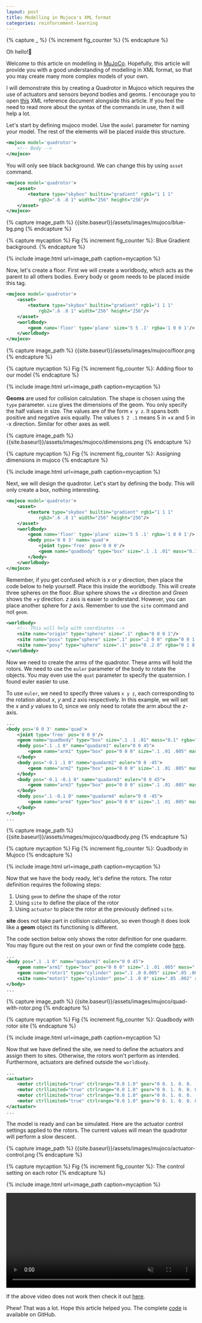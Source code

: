 ```yaml
---
layout: post
title: Modelling in Mujoco's XML format
categories: reinforcement-learning
---
```


{% capture _ %}
{% increment fig_counter %}
{% endcapture %}

Oh hello!👋

Welcome to this article on modelling in [MuJoCo](https://mujoco.readthedocs.io/).
Hopefully, this article will provide you with a good understanding of modelling
in XML format, so that you may create many more complex models of your own.

I will demonstrate this by creating a Quadrotor in Mujoco which requires the use of actuators
and sensors beyond bodies and geoms. I encourage you to open [this](https://mujoco.readthedocs.io/en/latest/XMLreference.html) XML reference document alongside this article. If you feel the need to read
more about the syntax of the commands in use, then it will help a lot.

Let's start by defining mujoco model. Use the `model` parameter for naming your model.
The rest of the elements will be placed inside this structure.

```xml
<mujoco model='quadrotor'>
    <!-- Body -->
</mujoco>
```

You will only see black background. We can change this by using `asset` command.

```xml
<mujoco model='quadrotor'>
    <asset>
        <texture type="skybox" builtin="gradient" rgb1="1 1 1"
            rgb2=".6 .8 1" width="256" height="256"/>
    </asset>
</mujoco>
```


{% capture image_path %}
{{site.baseurl}}/assets/images/mujoco/blue-bg.png
{% endcapture %}

{% capture mycaption %}
Fig {% increment fig_counter %}: Blue Gradient background.
{% endcapture %}

{% include image.html url=image_path caption=mycaption %}

Now, let's create a floor. First we will create a worldbody, which acts
as the parent to all others bodies. Every body or geom needs to be placed inside
this tag.

```xml
<mujoco model='quadrotor'>
    <asset>
        <texture type="skybox" builtin="gradient" rgb1="1 1 1"
            rgb2=".6 .8 1" width="256" height="256"/>
    </asset>
    <worldbody>
        <geom name='floor' type='plane' size='5 5 .1' rgba='1 0 0 1'/>
    </worldbody>
</mujoco>
```

{% capture image_path %}
{{site.baseurl}}/assets/images/mujoco/floor.png
{% endcapture %}

{% capture mycaption %}
Fig {% increment fig_counter %}: Adding floor to our model
{% endcapture %}

{% include image.html url=image_path caption=mycaption %}

**Geoms** are used for collision calculation. The shape is chosen using the `type` parameter.
`size` gives the dimensions of the geom. You only specify the half values in size.
The values are of the form `x y z`. It spans both positive and negative axis equally. 
The values `5 2 .1` means 5 in +x and 5 in -x direction. Similar for other axes as well.

{% capture image_path %}
{{site.baseurl}}/assets/images/mujoco/dimensions.png
{% endcapture %}

{% capture mycaption %}
Fig {% increment fig_counter %}: Assigning dimensions in mujoco
{% endcapture %}

{% include image.html url=image_path caption=mycaption %}

Next, we will design the quadrotor. Let's start by defining the body. This will
only create a box, nothing interesting.

```xml
<mujoco model='quadrotor'>
    <asset>
        <texture type="skybox" builtin="gradient" rgb1="1 1 1"
            rgb2=".6 .8 1" width="256" height="256"/>
    </asset>
    <worldbody>
        <geom name='floor' type='plane' size='5 5 .1' rgba='1 0 0 1'/>
        <body pos='0 0 3' name='quad'>
            <joint type='free' pos='0 0 0'/>
            <geom name="quadbody" type="box" size=".1 .1 .01" mass="0.1" rgba=".2 .9 .9 1"/>
        </body>
    </worldbody>
</mujoco>

```

Remember, if you get confused which is *x* or  *y* direction, then place the code below
to help yourself. Place this inside the worldbody. This will create three spheres
on the floor. *Blue* sphere shows the +x direction and *Green* shows the +y direction.
*z* axis is easier to understand. However, you can place another sphere for *z* axis.
Remember to use the `site` command and not `geom`.

```xml
<worldbody>
    <!-- This will help with coordinates -->
    <site name="origin" type="sphere" size=".1" rgba="0 0 0 1"/>
    <site name="posx" type="sphere" size=".1" pos=".2 0 0" rgba="0 0 1 1"/>
    <site name="posy" type="sphere" size=".1" pos="0 .2 0" rgba="0 1 0 1"/>
</worldbody>
```

Now we need to create the arms of the quadrotor. These arms will hold the rotors.
We need to use the `euler` parameter of the body to rotate the objects. You may
even use the `quat` parameter to specify the quaternion. I found euler easier to use.

To use `euler`, we need to specify three values `x y z`, each corresponding to
the rotation about *x*, *y* and *z* axis respectively. In this example, we will
set the *x* and *y* values to 0, since we only need to rotate the arm about the
*z*-axis.

```xml
...
<body pos='0 0 3' name='quad'>
    <joint type='free' pos='0 0 0'/>
    <geom name="quadbody" type="box" size=".1 .1 .01" mass="0.1" rgba=".2 .9 .9 1"/>
    <body pos=".1 .1 0" name="quadarm1" euler="0 0 45">
        <geom name="arm1" type="box" pos="0 0 0" size=".1 .01 .005" mass=".01"/>
    </body>
    <body pos="-0.1 .1 0" name="quadarm2" euler="0 0 -45">
        <geom name="arm2" type="box" pos="0 0 0" size=".1 .01 .005" mass=".01"/>
    </body>
    <body pos="-0.1 -0.1 0" name="quadarm3" euler="0 0 45">
        <geom name="arm3" type="box" pos="0 0 0" size=".1 .01 .005" mass=".01"/>
    </body>
    <body pos=".1 -0.1 0" name="quadarm4" euler="0 0 -45">
        <geom name="arm4" type="box" pos="0 0 0" size=".1 .01 .005" mass=".01"/>
    </body>
</body>
...
```

{% capture image_path %}
{{site.baseurl}}/assets/images/mujoco/quadbody.png
{% endcapture %}

{% capture mycaption %}
Fig {% increment fig_counter %}: Quadbody in Mujoco
{% endcapture %}

{% include image.html url=image_path caption=mycaption %}

Now that we have the body ready, let's define the rotors. The rotor definition
requires the following steps:

1. Using `geom` to define the shape of the rotor
2. Using `site` to define the place of the rotor
3. Using `actuator` to place the rotor at the previously defined `site`.

**site** does not take part in collision calculation, so even though it does look
like a **geom** object its functioning is different.

The code section below only shows the rotor definition for one quadarm. You may
figure out the rest on your own or find the complete code [here](https://github.com/Coder-RG/blog-content/blob/d581b6a34d4ac451af10dcc96f1684152eeb46f9/Mujoco/quadrotor.xml).

```xml
...
<body pos=".1 .1 0" name="quadarm1" euler="0 0 45">
    <geom name="arm1" type="box" pos="0 0 0" size=".1 .01 .005" mass=".01"/>
    <geom name="rotor1" type="cylinder" pos=".1 .0 0.005" size=".05 .002" rgba="0 0 1 1" mass="0.0025"/>
    <site name="motor1" type="cylinder" pos=".1 .0 0" size=".05 .002" rgba="0 0 0 0"/>
</body>
...
```
{% capture image_path %}
{{site.baseurl}}/assets/images/mujoco/quad-with-rotor.png
{% endcapture %}

{% capture mycaption %}
Fig {% increment fig_counter %}: Quadbody with rotor site
{% endcapture %}

{% include image.html url=image_path caption=mycaption %}

Now that we have defined the site, we need to define the actuators and assign them to sites. Otherwise,
the rotors won't perform as intended. Furthermore, actuators are defined outside the `worldbody`.

```xml
...
<actuator>
    <motor ctrllimited="true" ctrlrange="0.0 1.0" gear="0 0. 1. 0. 0. -0.1" site="motor1"/>
    <motor ctrllimited="true" ctrlrange="0.0 1.0" gear="0 0. 1. 0. 0. 0.1" site="motor2"/>
    <motor ctrllimited="true" ctrlrange="0.0 1.0" gear="0 0. 1. 0. 0. -0.1" site="motor3"/>
    <motor ctrllimited="true" ctrlrange="0.0 1.0" gear="0 0. 1. 0. 0. 0.1" site="motor4"/>
</actuator>
...
```

The model is ready and can be simulated. Here are the actuator control settings
applied to the rotors. The current values will mean the quadrotor will perform
a slow descent.

{% capture image_path %}
{{site.baseurl}}/assets/images/mujoco/actuator-control.png
{% endcapture %}

{% capture mycaption %}
Fig {% increment fig_counter %}: The control setting on each rotor
{% endcapture %}

{% include image.html url=image_path caption=mycaption %}

<video controls muted src='https://user-images.githubusercontent.com/36698583/157659602-33d910c9-9dad-4425-b0b1-1081568e102a.mov' width='100%'> </video>

If the above video does not work then check it out [here](https://user-images.githubusercontent.com/36698583/157659602-33d910c9-9dad-4425-b0b1-1081568e102a.mov).

Phew! That was a lot. Hope this article helped you. The complete [code](https://github.com/Coder-RG/blog-content/blob/d581b6a34d4ac451af10dcc96f1684152eeb46f9/Mujoco/quadrotor.xml) is
available on GitHub.